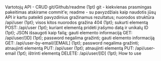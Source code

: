 Vartotojų API - CRUD
git/Github/readme (1pt)
git - kiekvienas prasmingas pakeitimas atskirame commit'e;
readme - su pavyzdžiais kaip naudotis jūsų API ir kartu pateikti pavyzdinius gražinamus rezultatus;
nuorodos struktūra /api/user (1pt);
visos kitos nuorodos gražina 404 (1pt);
sukurti elementą POST: /api/user (1pt);
kuriant elementą pridėti įrašymo datą ir unikalų ID (1pt);
JSON išsaugoti kaip failą;
gauti elemento informaciją GET: /api/user/[ID] (1pt);
password negalima gražinti;
gauti elemento informaciją GET: /api/user-by-email/[EMAIL] (1pt);
password negalima gražinti;
atnaujinti elementą PUT: /api/user (1pt);
atnaujinti elementą PUT: /api/user-email (1pt);
ištrinti elementą DELETE: /api/user/[ID] (1pt);
How to use